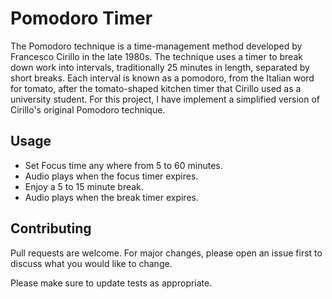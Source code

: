 # Pomodoro Timer

The Pomodoro technique is a time-management method developed by Francesco Cirillo in the late 1980s. The technique uses a timer to break down work into intervals, traditionally 25 minutes in length, separated by short breaks. Each interval is known as a pomodoro, from the Italian word for tomato, after the tomato-shaped kitchen timer that Cirillo used as a university student. For this project, I have implement a simplified version of Cirillo's original Pomodoro technique.

## Usage
- Set Focus time any where from 5 to 60 minutes.
- Audio plays when the focus timer expires.
- Enjoy a 5 to 15 minute break.
- Audio plays when the break timer expires.

## Contributing
Pull requests are welcome. For major changes, please open an issue first to discuss what you would like to change.

Please make sure to update tests as appropriate.

